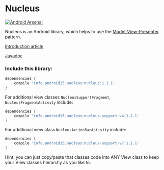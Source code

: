 Nucleus
=======

[![Android Arsenal](https://img.shields.io/badge/Android%20Arsenal-Nucleus-brightgreen.svg?style=flat)](https://android-arsenal.com/details/1/1379)

Nucleus is an Android library, which helps to use the [Model-View-Presenter](http://en.wikipedia.org/wiki/Model%E2%80%93view%E2%80%93presenter) pattern.

[Introduction article](http://konmik.github.io/introduction-to-model-view-presenter-on-android.html)

[Javadoc](http://konmik.github.io/nucleus/)

### Include this library:

``` groovy
dependencies {
    compile 'info.android15.nucleus:nucleus:1.1.1'
}
```

For additional view classes `NucleusSupportFragment`, `NucleusFragmentActivity` include:

``` groovy
dependencies {
    compile 'info.android15.nucleus:nucleus-support-v4:1.1.1'
}
```

For additional view class `NucleusActionBarActivity` include:

``` groovy
dependencies {
    compile 'info.android15.nucleus:nucleus-support-v7:1.1.1'
}
```

Hint: you can just copy/paste that classes code into ANY View class
to keep your View classes hierarchy as you like to.
